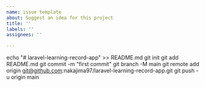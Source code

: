 ```yaml
---
name: issue template
about: Suggest an idea for this project
title: ''
labels: ''
assignees: ''

---
```


echo "# laravel-learning-record-app" >> README.md
git init
git add README.md
git commit -m "first commit"
git branch -M main
git remote add origin git@github.com:nakajima97/laravel-learning-record-app.git
git push -u origin main
